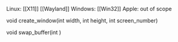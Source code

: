 Linux: [[X11]] [[Wayland]]
Windows: [[Win32]]
Apple: out of scope

void create_window(int width, int height, int screen_number)

void swap_buffer(int )